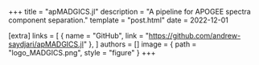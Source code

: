 +++
title = "apMADGICS.jl"
description = "A pipeline for APOGEE spectra component separation."
template = "post.html"
date = 2022-12-01

[extra]
links = [
    { name = "GitHub", link = "https://github.com/andrew-saydjari/apMADGICS.jl" },
]
authors = []
image = { path = "logo_MADGICS.png", style = "figure" }
+++
